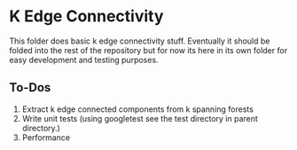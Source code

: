 # K Edge Connectivity
This folder does basic k edge connectivity stuff. Eventually it should be folded into the rest of the repository but for now its here in its own folder for easy development and testing purposes.

## To-Dos
1. Extract k edge connected components from k spanning forests
2. Write unit tests (using googletest see the test directory in parent directory.)
3. Performance
